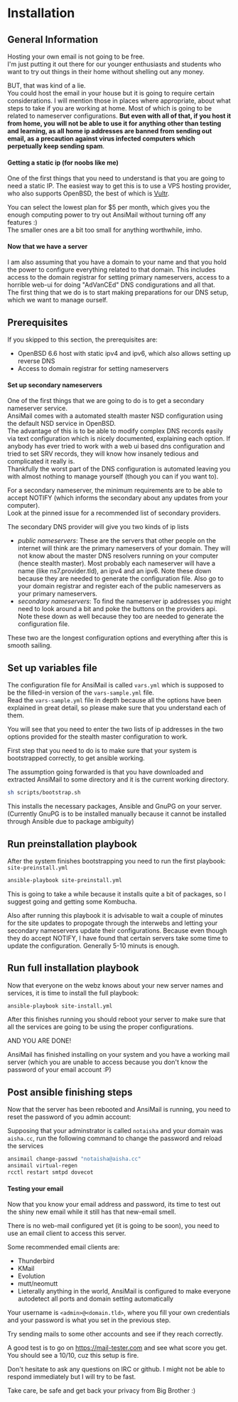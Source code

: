 # Installation

## General Information

Hosting your own email is not going to be free.   
I'm just putting it out there for our younger enthusiasts and students who want to try out things in their home without shelling out any money.

BUT, that was kind of a lie.  
You could host the email in your house but it is going to require certain considerations. I will mention those in places where appropriate, about what steps to take if you are working at home. Most of which is going to be related to nameserver configurations. **But even with all of that, if you host it from home, you will not be able to use it for anything other than testing and learning, as all home ip addresses are banned from sending out email, as a precaution against virus infected computers which perpetually keep sending spam**.

#### Getting a static ip (for noobs like me)
One of the first things that you need to understand is that you are going to need a static IP. The easiest way to get this is to use a VPS hosting provider, who also supports OpenBSD, the best of which is [Vultr](https://vultr.com).

You can select the lowest plan for $5 per month, which gives you the enough computing power to try out AnsiMail without turning off any features :)  
The smaller ones are a bit too small for anything worthwhile, imho.

#### Now that we have a server
I am also assuming that you have a domain to your name and that you hold the power to configure everything related to that domain. This includes access to the domain registrar for setting primary nameservers, access to a horrible web-ui for doing "AdVanCEd" DNS condigurations and all that.  
The first thing that we do is to start making preparations for our DNS setup, which we want to manage ourself.

## Prerequisites
If you skipped to this section, the prerequisites are:
 * OpenBSD 6.6 host with static ipv4 and ipv6, which also allows setting up reverse DNS
 * Access to domain registrar for setting nameservers
  
#### Set up secondary nameservers
One of the first things that we are going to do is to get a secondary nameserver service.  
AnsiMail comes with a automated stealth master NSD configuration using the default NSD service in OpenBSD.  
The advantage of this is to be able to modify complex DNS records easily via text configuration which is nicely documented, explaining each option. If anybody has ever tried to work with a web ui based dns configuration and tried to set SRV records, they will know how insanely tedious and complicated it really is.  
Thankfully the worst part of the DNS configuration is automated leaving you with almost nothing to manage yourself (though you can if you want to).

For a secondary nameserver, the minimum requirements are to be able to accept NOTIFY (which informs the secondary about any updates from your computer).  
Look at the pinned issue for a recommended list of secondary providers.

The secondary DNS provider will give you two kinds of ip lists
 * *public nameservers*: These are the servers that other people on the internet will think are the primary nameservers of your domain. They will not know about the master DNS resolvers running on your computer (hence stealth master). Most probably each nameserver will have a name (like ns7.provider.tld), an ipv4 and an ipv6. Note these down because they are needed to generate the configuration file. Also go to your domain registrar and register each of the public nameservers as your primary nameservers.  
 * *secondary nameservers*: To find the nameserver ip addresses you might need to look around a bit and poke the buttons on the providers api. Note these down as well because they too are needed to generate the configuration file.

These two are the longest configuration options and everything after this is smooth sailing.

## Set up variables file

The configuration file for AnsiMail is called `vars.yml` which is supposed to be the filled-in version of the `vars-sample.yml` file.  
Read the `vars-sample.yml` file in depth because all the options have been explained in great detail, so please make sure that you understand each of them.  

You will see that you need to enter the two lists of ip addresses in the two options provided for the stealth master configuration to work.

First step that you need to do is to make sure that your system is bootstrapped correctly, to get ansible working.

The assumption going forwarded is that you have downloaded and extracted AnsiMail to some directory and it is the current working directory.

```sh
sh scripts/bootstrap.sh
```

This installs the necessary packages, Ansible and GnuPG on your server.  
(Currently GnuPG is to be installed manually because it cannot be installed through Ansible due to package ambiguity)


## Run preinstallation playbook

After the system finishes bootstrapping you need to run the first playbook: `site-preinstall.yml`

```sh
ansible-playbook site-preinstall.yml
```

This is going to take a while because it installs quite a bit of packages, so I suggest going and getting some Kombucha.

Also after running this playbook it is advisable to wait a couple of minutes for the site updates to propogate through the interwebs and letting your secondary nameservers update their configurations. Because even though they do accept NOTIFY, I have found that certain servers take some time to update the configuration. Generally 5-10 minuts is enough.

## Run full installation playbook

Now that everyone on the webz knows about your new server names and services, it is time to install the full playbook:

```sh
ansible-playbook site-install.yml
```

After this finishes running you should reboot your server to make sure that all the services are going to be using the proper configurations.

AND YOU ARE DONE!

AnsiMail has finished installing on your system and you have a working mail server (which you are unable to access because you don't know the password of your email account :P)

## Post ansible finishing steps

Now that the server has been rebooted and AnsiMail is running, you need to reset the password of you admin account:

Supposing that your adminstrator is called `notaisha` and your domain was `aisha.cc`, run the following command to change the password and reload the services

```sh
ansimail change-passwd "notaisha@aisha.cc"
ansimail virtual-regen
rcctl restart smtpd dovecot
```

#### Testing your email

Now that you know your email address and password, its time to test out the shiny new email while it still has that new-email smell.

There is no web-mail configured yet (it is going to be soon), you need to use an email client to access this server.

Some recommended email clients are:
 * Thunderbird
 * KMail
 * Evolution
 * mutt/neomutt
 * Lieterally anything in the world, AnsiMail is configured to make everyone autodetect all ports and domain setting automatically

Your username is `<admin>@<domain.tld>`, where you fill your own credentials and your password is what you set in the previous step.

Try sending mails to some other accounts and see if they reach correctly.

A good test is to go on https://mail-tester.com and see what score you get. You should see a 10/10, cuz this setup is fire.

Don't hesitate to ask any questions on IRC or github. I might not be able to respond immediately but I will try to be fast. 

Take care, be safe and get back your privacy from Big Brother :)
